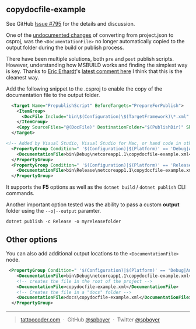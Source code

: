 ## copydocfile-example

See GitHub [Issue #795](https://github.com/dotnet/sdk/issues/795) for the details and discussion.

One of the [undocumented changes](https://docs.microsoft.com/en-us/dotnet/articles/core/migration/) of converting from project.json to csproj, was the `<DocumentationFile>` no longer automatically copied to the output folder during the build or publish process.

There have been multiple solutions, both `pre` and `post` publish scripts. However, understanding how MSBUILD works and finding the simplest way is key. Thanks to [Eric Erhardt](https://github.com/eerhardt)'s [latest comment here](https://github.com/dotnet/sdk/issues/795#issuecomment-289782712) I think that this is the cleanest way.

Add the following snippet to the .csproj to enable the copy of the documentation file to the output folder.

```xml
  <Target Name="PrepublishScript" BeforeTargets="PrepareForPublish">
    <ItemGroup>
      <DocFile Include="bin\$(Configuration)\$(TargetFramework)\*.xml" />
    </ItemGroup>
    <Copy SourceFiles="@(DocFile)" DestinationFolder="$(PublishDir)" SkipUnchangedFiles="false" />
  </Target>

<!-- Added by Visual Studio, Visual Studio for Mac, or hand code in other IDE -->
  <PropertyGroup Condition=" '$(Configuration)|$(Platform)' == 'Debug|AnyCPU' ">
    <DocumentationFile>bin\Debug\netcoreapp1.1\copydocfile-example.xml</DocumentationFile>
  </PropertyGroup>
  <PropertyGroup Condition=" '$(Configuration)|$(Platform)' == 'Release|AnyCPU' ">
    <DocumentationFile>bin\Release\netcoreapp1.1\copydocfile-example.xml</DocumentationFile>
  </PropertyGroup>
```

It supports the **F5** options as well as the `dotnet build` / `dotnet publish` CLI commands.

Another important option tested was the ability to pass a custom **output** folder using the `--o|--output` paramter.

```console
dotnet publish -c Release -o myreleasefolder
```

## Other options

You can also add additional output locations to the `<DocumentationFile>` node.

```xml
 <PropertyGroup Condition=" '$(Configuration)|$(Platform)' == 'Debug|AnyCPU' ">
    <DocumentationFile>bin\Debug\netcoreapp1.1\copydocfile-example.xml</DocumentationFile>
    <!-- creates the file in the root of the project -->
    <DocumentationFile>copydocfile-example.xml</DocumentationFile>
    <!-- Creates the file in a "docs" folder -->
    <DocumentationFile>docs\copydocfile-example.xml</DocumentationFile>
  </PropertyGroup>
```

---

> [tattoocoder.com](https://tattoocoder.com) &nbsp;&middot;&nbsp;
> GitHub [@spboyer](https://github.com/spboyer) &nbsp;&middot;&nbsp;
> Twitter [@spboyer](https://twitter.com/spboyer)
